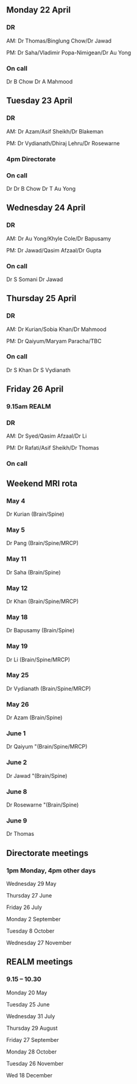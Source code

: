 ## Monday 22 April

### DR 
AM: Dr Thomas/Binglung Chow/Dr Jawad

PM: Dr Saha/Vladimir Popa-Nimigean/Dr Au Yong

### On call
Dr B Chow	Dr A Mahmood


## Tuesday 23 April

### DR 
AM: Dr Azam/Asif Sheikh/Dr Blakeman

PM: Dr Vydianath/Dhiraj Lehru/Dr Rosewarne

### 4pm Directorate

### On call
Dr Dr B Chow	Dr T Au Yong




## Wednesday 24 April

### DR 
AM: Dr Au Yong/Khyle Cole/Dr Bapusamy

PM: Dr Jawad/Qasim Afzaal/Dr Gupta

### On call
Dr S Somani	Dr Jawad 



## Thursday 25 April

### DR 
AM: Dr Kurian/Sobia Khan/Dr Mahmood

PM: Dr Qaiyum/Maryam Paracha/TBC

### On call
Dr S Khan	Dr S Vydianath



## Friday 26 April

### 9.15am REALM

### DR 
AM: Dr Syed/Qasim Afzaal/Dr Li

PM: Dr Rafati/Asif Sheikh/Dr Thomas

### On call

## Weekend MRI rota

### May 4 

Dr Kurian	(Brain/Spine)

### May 5

Dr Pang	(Brain/Spine/MRCP)
		
### May 11

Dr Saha (Brain/Spine)

### May 12

Dr Khan	(Brain/Spine/MRCP)
		
### May 18

Dr Bapusamy (Brain/Spine)

### May 19

Dr Li	(Brain/Spine/MRCP)
		
### May 25

Dr Vydianath 	(Brain/Spine/MRCP)

### May 26

Dr Azam	(Brain/Spine)

		
### June 1

Dr Qaiyum	"(Brain/Spine/MRCP)

### June 2

Dr Jawad	"(Brain/Spine)

### June 8

Dr Rosewarne	"(Brain/Spine)

### June 9

Dr Thomas	


## Directorate meetings  
### 1pm Monday, 4pm other days


Wednesday 29 May

Thursday 27 June

Friday 26 July

Monday 2 September

Tuesday 8 October

Wednesday 27 November


## REALM meetings
### 9.15 – 10.30


Monday 20 May	

Tuesday 25 June 	

Wednesday 31 July 	

Thursday 29 August	

Friday 27 September

Monday 28 October  

Tuesday 26 November		

Wed 18 December	




